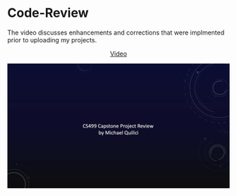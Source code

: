 # Code-Review

The video discusses enhancements and corrections that were implmented prior to uploading my projects.

<p align="center"> 
     <a href="https://youtu.be/Z0rn3d1l3z0">Video</a>
</a></p>

<p align="center"> <a href="https://youtu.be/Z0rn3d1l3z0">
     <img src="/images/Review.jpg" alt="alt text" width="640px">
</a></p>
<br/>

